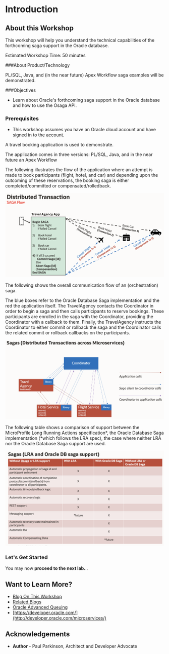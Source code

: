 # Introduction

## About this Workshop

This workshop will help you understand the technical capabilities of the forthcoming saga support in the Oracle database.

Estimated Workshop Time: 50 minutes

###About Product/Technology

PL/SQL, Java, and (in the near future) Apex Workflow saga examples will be demonstrated.

###Objectives

- Learn about Oracle's forthcoming saga support in the Oracle database and how to use the Osaga API.

### Prerequisites

- This workshop assumes you have an Oracle cloud account and have signed in to the account.



A travel booking application is used to demonstrate.

The application comes in three versions: PL/SQL, Java, and in the near future an Apex Workflow

The following illustrates the flow of the application where an attempt is made to book participants (flight, hotel, and car) and depending upon the outcoming of these reservations, the booking saga is either completed/committed or compensated/rolledback.

![](./images/travelagencyapp.png " ")


The following shows the overall communication flow of an (orchestration) saga.  

The blue boxes refer to the Oracle Database Saga implementation and the red the application itself.
The TravelAgency contacts the Coordinator in order to begin a saga and then calls participants to reserve bookings. These participants are enrolled in the saga with the Coordinator, providing the Coordinator with a callback to them. Finally, the TravelAgency instructs the Coordinator to either commit or rollback the saga and the Coordinator calls the related commit or rollback callbacks on the participants. 

![](./images/sagaflow.png " ")

The following table shows a comparison of support between the MicroProfile Long Running Actions specification*, the Oracle Database Saga implementation (*which follows the LRA spec), the case where neither LRA nor the Oracle Database Saga support are used.

![](./images/osagacomparison.png " ")

### Let's Get Started

You may now **proceed to the next lab.**..

## Want to Learn More?

* [Blog On This Workshop](https://dzone.com/articles/simplify-microservice-transactions-with-oracle-dat)
* [Related Blogs](https://dzone.com/users/4571557/paulparkinson.html)
* [Oracle Advanced Queuing](https://docs.oracle.com/en/database/oracle/oracle-database/19/adque/aq-introduction.html)
* [https://developer.oracle.com/](http://developer.oracle.com/microservices/)

## Acknowledgements
* **Author** - Paul Parkinson, Architect and Developer Advocate
